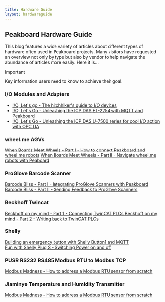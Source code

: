 ```yaml
---
title: Hardware Guide
layout: hardwareguide
---
```


## Peakboard Hardware Guide

This blog features a wide variety of articles about different types of hardware often used in Peakboard projects. Many visitors have requested an overview not only by type but also by vendor to help navigate the abundance of articles more easily. Here it is...

> [!IMPORTANT]
> Key information users need to know to achieve their goal.

### I/O Modules and Adapters

- [I/O, Let's go - The hitchhiker's guide to I/O devices ](/2024-09-15-I-O-Lets-go-The-hitchikers-guide-to-I-O-devices.html)
- [I/O, Let's Go - Unleashing the ICP DAS ET-2254 with MQTT and Peakboard](/I-O-Lets-Go-Unleashing-the-ICP-DAS-ET-2254-with-MQTT-and-Peakboard.html)
- [I/O, Let's Go - Unleashing the ICP DAS U-7500 series for cool I/O action with OPC UA](/2024-08-22-I-O-Lets-Go-Unleashing-the-ICP-DAS-U-7500-series-for-cool-I-O-action-with-OPC-UA.html)

### wheel.me AGVs

[When Boards Meet Wheels - Part I - How to connect Peakboard and wheel.me robots](/When-Boards-Meet-Wheels-Part-I-How-to-connect-Peakboard-and-wheel.me-robots.html)
[When Boards Meet Wheels - Part II - Navigate wheel.me robots with Peaboard ](/When-Boards-Meet-Wheels-Part-II-Navigate-wheel.me-robots-with-Peaboard.html)

### ProGlove Barcode Scanner

[Barcode Bliss - Part I - Integrating ProGlove Scanners with Peakboard](/Barcode-Bliss-Part-I-Integrating-ProGlove-Scanners-with-Peakboard.html)
[Barcode Bliss - Part II - Sending Feedback to ProGlove Scanners](/Barcode-Bliss-Part-II-Sending-Feedback-to-ProGlove-Scanners.html)

### Beckhoff Twincat

[Beckhoff on my mind - Part 1 - Connecting TwinCAT PLCs ](/Beckhoff-on-my-mind-Part-1-Connecting-Twincat-PLCs.html)
[Beckhoff on my mind - Part 2 - Writing back to TwinCAT PLCs ](/Beckhoff-on-my-mind-Part-2-Writing-back-to-Twincat-PLCs.html)

### Shelly

[Building an emergency button with Shelly Button1 and MQTT ](/Building-an-emergency-button-with-Shelly-Button1-and-MQTT.html)</br>
[Fun with Shelly Plug S - Switching Power on and off ](/Fun-with-Shelly-Plug-S-Switching-Power-on-and-off.html)

### PUSR RS232 RS485 Modbus RTU to Modbus TCP

[Modbus Madness - How to address a Modbus RTU sensor from scratch](/Modbus-Madness-How-to-address-a-modbus-RTU-sensor-from-scratch.html)

### Jiaminye Temperature and Humidity Transmitter

[Modbus Madness - How to address a Modbus RTU sensor from scratch](/Modbus-Madness-How-to-address-a-modbus-RTU-sensor-from-scratch.html)

